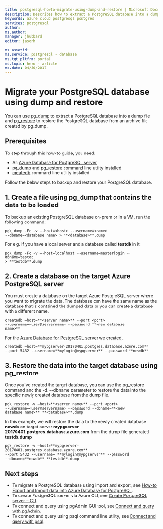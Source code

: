 ```yaml
---
title: postgresql-howto-migrate-using-dump-and-restore | Microsoft Docs
description: Describes how to extract a PostgreSQL database into a dump file and restore the PostgreSQL database from an archive file created by pg\_dump.
keywords: azure cloud postgresql postgres
services: postgresql
author:
ms.author:
manager: jhubbard
editor: jasonh

ms.assetid:
ms.service: postgresql - database
ms.tgt_pltfrm: portal
ms.topic: hero - article
ms.date: 04/30/2017
---
```

# Migrate your PostgreSQL database using dump and restore
You can use [pg\_dump](https://www.postgresql.org/docs/9.3/static/app-pgdump.html) to extract a PostgreSQL database into a dump file and [pg\_restore](https://www.postgresql.org/docs/9.3/static/app-pgrestore.html) to restore the PostgreSQL database from an archive file created by pg\_dump.

## Prerequisites
To step through this how-to guide, you need:
- An [Azure Database for PostgreSQL server](file:///D:/Orcas/Documentation/postgresql-server/update.me)
- [pg\_dump](https://www.postgresql.org/docs/9.6/static/app-pgdump.html) and [pg\_restore](https://www.postgresql.org/docs/9.6/static/app-pgrestore.html) command line utility installed
- [createdb](https://www.postgresql.org/docs/9.6/static/app-createdb.html) command line utility installed

Follow the below steps to backup and restore your PostgreSQL database.

## 1. Create a file using pg\_dump that contains the data to be loaded
To backup an existing PostgreSQL database on-prem or in a VM, run the following command:
```azurecli
pg\_dump -Fc -v –-host=<host> --username=<name>
--dbname=<database name> > **<database>**.dump
```
For e.g. if you have a local server and a database called **testdb** in it
```azurecli
pg\_dump -Fc -v –-host=localhost --username=masterlogin --dbname=testdb
> **testdb**.dump
```
## 2. Create a database on the target Azure PostgreSQL server
You must create a database on the target Azure PostgreSQL server where you want to migrate the data. The database can have the same name as the database that is contained the dumped data or you can create a database with a different name.
```azurecli
createdb –host=**<server name>** --port <port>
--username=<user@servername> --password **<new database
name>**
```
For the [Azure Database for PostgreSQL server](file:///D:/Orcas/Documentation/postgresql-server/update.me) we created, 
```azurecli
createdb –host=**mypgserver-20170401.postgres.database.azure.com**
--port 5432 --username=**mylogin@mypgserver** --password **newdb**
```
## 3. Restore the data into the target database using pg\_restore
Once you’ve created the target database, you can use the pg\_restore command and the -d, --dbname parameter to restore the data into the specific newly created database from the dump file.
```azurecli
pg\_restore -v –host=**<server name>** --port <port>
--username=<user@servername> --password --dbname=**<new
database name>** **<database>**.dump
```
In this example, we will restore the data to the newly created database **newdb** on target server **mypgserver-20170401.postgres.database.azure.com** from the dump file generated **testdb.dump**
```azurecli
pg\_restore -v –host=**mypgserver-20170401.postgres.database.azure.com**
--port 5432 --username= **mylogin@mypgserver** --password
--dbname=**newdb** **testdb**.dump
```
## Next steps
- To migrate a PostgreSQL database using import and export, see [How-to Export and Import data into Azure Database for PostgreSQL](howto-export-import/update.me).
- To create PostgreSQL server via Azure CLI, see [Create PostgreSQL server – CLI](https://microsoft.sharepoint.com/teams/orcasql/Shared%20Documents/Customer-Facing%20Documentation/Docs/PostgreSQL/create-server-cli/update.me).
- To connect and query using pgAdmin GUI tool, see [Connect and query with pgAdmin](https://microsoft.sharepoint.com/teams/orcasql/Shared%20Documents/Customer-Facing%20Documentation/Docs/PostgreSQL/pgadmin/update.me).
- To connect and query using psql command line utility, see [Connect and query with psql](https://microsoft.sharepoint.com/teams/orcasql/Shared%20Documents/Customer-Facing%20Documentation/Docs/PostgreSQL/psql/update.me).
